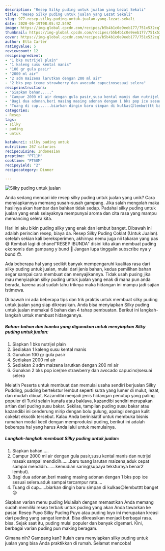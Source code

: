 ```yaml
---
description: "Resep Silky puding untuk jualan yang Lezat Sekali"
title: "Resep Silky puding untuk jualan yang Lezat Sekali"
slug: 977-resep-silky-puding-untuk-jualan-yang-lezat-sekali
date: 2020-06-19T08:05:42.549Z
image: https://img-global.cpcdn.com/recipes/b5b4b1c0e9eeb177/751x532cq70/silky-puding-untuk-jualan-foto-resep-utama.jpg
thumbnail: https://img-global.cpcdn.com/recipes/b5b4b1c0e9eeb177/751x532cq70/silky-puding-untuk-jualan-foto-resep-utama.jpg
cover: https://img-global.cpcdn.com/recipes/b5b4b1c0e9eeb177/751x532cq70/silky-puding-untuk-jualan-foto-resep-utama.jpg
author: Etta Carter
ratingvalue: 5
reviewcount: 12
recipeingredient:
- "1 bks nutrijel plain"
- "1 kaleng susu kental manis"
- "100 gr gula pasir"
- "2000 ml air"
- "2 sdm maizena larutkan dengan 200 ml air"
- "2 bks pop iceme strawberry dan avocado capucinosesuai selera"
recipeinstructions:
- "Siapkan bahan....."
- "Campur 2000 ml air dengan gula pasir,susu kental manis dan nutrijel masak sampai mendidih.......baru tuang larutan maizena,aduk cepat sampai mendidih.......kemudian saring(supaya teksturnya benar2 lembut)."
- "Bagi dua adonan,beri masing masing adonan dengan 1 bks pop ice sesuai selera.aduk sampai tercampur rata...."
- "Tuang di cup......biarkan dingin baru simpan di kulkas😉lembutttt banget😍"
categories:
- Resep
tags:
- silky
- puding
- untuk

katakunci: silky puding untuk 
nutrition: 267 calories
recipecuisine: Indonesian
preptime: "PT11M"
cooktime: "PT60M"
recipeyield: "2"
recipecategory: Dinner

---
```



![Silky puding untuk jualan](https://img-global.cpcdn.com/recipes/b5b4b1c0e9eeb177/751x532cq70/silky-puding-untuk-jualan-foto-resep-utama.jpg)

Anda sedang mencari ide resep silky puding untuk jualan yang unik? Cara menyiapkannya memang susah-susah gampang. Jika salah mengolah maka hasilnya akan hambar dan bahkan tidak sedap. Padahal silky puding untuk jualan yang enak selayaknya mempunyai aroma dan cita rasa yang mampu memancing selera kita.

Hari ini aku bikin puding silky yang enak dan lembut banget. Dibawah ini adalah perincian resep, biaya da. Resep Silky Puding Coklat (Untuk Jualan). setelah sekian kali bereksperimen, akhirnya nemu juga nii takaran yang pas😅 Kembali lagi di chanel&#34;RESEP IBUNDA&#34; disini kita akan membuat puding ekonomis dan gampang y bund 🤗 Jangan lupa tinggalin subscribe nya y bund 😊.

Ada beberapa hal yang sedikit banyak mempengaruhi kualitas rasa dari silky puding untuk jualan, mulai dari jenis bahan, kedua pemilihan bahan segar sampai cara membuat dan menyajikannya. Tidak usah pusing jika mau menyiapkan silky puding untuk jualan yang enak di mana pun anda berada, karena asal sudah tahu triknya maka hidangan ini mampu jadi sajian istimewa.


Di bawah ini ada beberapa tips dan trik praktis untuk membuat silky puding untuk jualan yang siap dikreasikan. Anda bisa menyiapkan Silky puding untuk jualan memakai 6 bahan dan 4 tahap pembuatan. Berikut ini langkah-langkah untuk membuat hidangannya.

<!--inarticleads1-->

##### Bahan-bahan dan bumbu yang digunakan untuk menyiapkan Silky puding untuk jualan:

1. Siapkan 1 bks nutrijel plain
1. Sediakan 1 kaleng susu kental manis
1. Gunakan 100 gr gula pasir
1. Sediakan 2000 ml air
1. Sediakan 2 sdm maizena larutkan dengan 200 ml air
1. Gunakan 2 bks pop ice(me strawberry dan avocado capucino)sesuai selera


Melatih Peserta untuk membuat dan memulai usaha sendiri berjualan Silky Pudding, pudding bertekstur lembut seperti sutra yang lumer di mulut, lezat, dan mudah dibuat. Kazandibi menjadi jenis hidangan penutup yang paling populer di Turki selain kunafa atau baklava, kazandibi sendiri merupakan artian dari puding susu bakar. Sekilas, tampilan puding susu bakar atau kazandibi ini cenderung mirip dengan bolu gulung, apalagi dengan kulit cokelat eksotik tersebut. Kalau Anda berinisiatif untuk membuka bisnis rumahan modal kecil dengan memproduksi puding, berikut ini adalah beberapa hal yang harus Anda lalui untuk memulainya. 

<!--inarticleads2-->

##### Langkah-langkah membuat Silky puding untuk jualan:

1. Siapkan bahan.....
1. Campur 2000 ml air dengan gula pasir,susu kental manis dan nutrijel masak sampai mendidih.......baru tuang larutan maizena,aduk cepat sampai mendidih.......kemudian saring(supaya teksturnya benar2 lembut).
1. Bagi dua adonan,beri masing masing adonan dengan 1 bks pop ice sesuai selera.aduk sampai tercampur rata....
1. Tuang di cup......biarkan dingin baru simpan di kulkas😉lembutttt banget😍


Siapkan varian menu puding Mulailah dengan memastikan Anda memang sudah memiliki resep terbaik untuk puding yang akan Anda tawarkan ke pasar. Resep Puyo Silky Puding Puyo atau puding loyo ini merupakan kreasi dari puding yang sangat lembut. Bisa dikreasikan menjadi berbagai rasa. bisa. Sejak saat itu, puding mulai populer dan banyak digemari. Kini, berbagai varian puding pun making beragam. 

Gimana nih? Gampang kan? Itulah cara menyiapkan silky puding untuk jualan yang bisa Anda praktikkan di rumah. Selamat mencoba!
